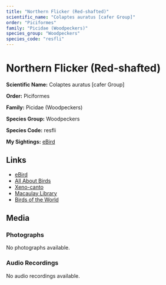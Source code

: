 ```yaml
---
title: "Northern Flicker (Red-shafted)"
scientific_name: "Colaptes auratus [cafer Group]"
order: "Piciformes"
family: "Picidae (Woodpeckers)"
species_group: "Woodpeckers"
species_code: "resfli"
---
```


# Northern Flicker (Red-shafted)

**Scientific Name:** Colaptes auratus [cafer Group]

**Order:** Piciformes

**Family:** Picidae (Woodpeckers)

**Species Group:** Woodpeckers

**Species Code:** resfli

**My Sightings:** [eBird](https://ebird.org/lifelist?r=world&time=life&spp=resfli)

## Links
* [eBird](https://ebird.org/species/resfli) 
* [All About Birds](https://www.allaboutbirds.org/guide/resfli) 
* [Xeno-canto](https://www.xeno-canto.org/species/resfli) 
* [Macaulay Library](https://search.macaulaylibrary.org/catalog?taxonCode=resfli&sort=rating_rank_desc)
* [Birds of the World](https://birdsoftheworld.org/bow/species/resfli)

## Media
### Photographs
No photographs available.

### Audio Recordings
No audio recordings available.
